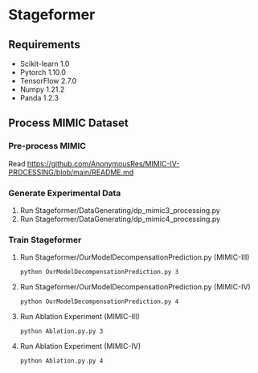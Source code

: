 # Stageformer
## Requirements
 - Scikit-learn 1.0
 - Pytorch 1.10.0
 - TensorFlow 2.7.0
 - Numpy 1.21.2 
 - Panda 1.2.3	

## Process MIMIC Dataset
### Pre-process MIMIC
Read https://github.com/AnonymousRes/MIMIC-IV-PROCESSING/blob/main/README.md
### Generate Experimental Data
1. Run Stageformer/DataGenerating/dp_mimic3_processing.py
2. Run Stageformer/DataGenerating/dp_mimic4_processing.py
### Train Stageformer
1. Run Stageformer/OurModelDecompensationPrediction.py (MIMIC-III)

       python OurModelDecompensationPrediction.py 3
       
2. Run Stageformer/OurModelDecompensationPrediction.py (MIMIC-IV)

       python OurModelDecompensationPrediction.py 4
       
3. Run Ablation Experiment (MIMIC-III)

       python Ablation.py.py 3
       
3. Run Ablation Experiment (MIMIC-IV)

       python Ablation.py.py 4
